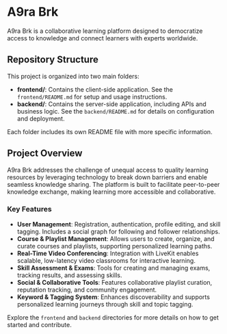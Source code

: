  # A9ra Brk

A9ra Brk is a collaborative learning platform designed to democratize access to knowledge and connect learners with experts worldwide.

## Repository Structure

This project is organized into two main folders:

- **frontend/**: Contains the client-side application. See the `frontend/README.md` for setup and usage instructions.
- **backend/**: Contains the server-side application, including APIs and business logic. See the `backend/README.md` for details on configuration and deployment.

Each folder includes its own README file with more specific information.

## Project Overview

A9ra Brk addresses the challenge of unequal access to quality learning resources by leveraging technology to break down barriers and enable seamless knowledge sharing. The platform is built to facilitate peer-to-peer knowledge exchange, making learning more accessible and collaborative.

### Key Features

- **User Management**: Registration, authentication, profile editing, and skill tagging. Includes a social graph for following and follower relationships.
- **Course & Playlist Management**: Allows users to create, organize, and curate courses and playlists, supporting personalized learning paths.
- **Real-Time Video Conferencing**: Integration with LiveKit enables scalable, low-latency video classrooms for interactive learning.
- **Skill Assessment & Exams**: Tools for creating and managing exams, tracking results, and assessing skills.
- **Social & Collaborative Tools**: Features collaborative playlist curation, reputation tracking, and community engagement.
- **Keyword & Tagging System**: Enhances discoverability and supports personalized learning journeys through skill and topic tagging.

Explore the `frontend` and `backend` directories for more details on how to get started and contribute.
